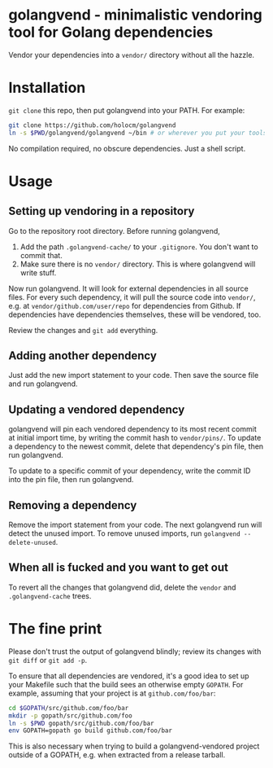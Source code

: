 # golangvend - minimalistic vendoring tool for Golang dependencies

Vendor your dependencies into a `vendor/` directory without all the hazzle.

# Installation

`git clone` this repo, then put golangvend into your PATH. For example:

```bash
git clone https://github.com/holocm/golangvend
ln -s $PWD/golangvend/golangvend ~/bin # or wherever you put your tools
```

No compilation required, no obscure dependencies. Just a shell script.

# Usage

## Setting up vendoring in a repository

Go to the repository root directory. Before running golangvend,

1. Add the path `.golangvend-cache/` to your `.gitignore`. You don't want to
   commit that.
2. Make sure there is no `vendor/` directory. This is where golangvend will
   write stuff.

Now run golangvend. It will look for external dependencies in all source files.
For every such dependency, it will pull the source code into `vendor/`, e.g.
at `vendor/github.com/user/repo` for dependencies from Github. If dependencies
have dependencies themselves, these will be vendored, too.

Review the changes and `git add` everything.

## Adding another dependency

Just add the new import statement to your code. Then save the source file and
run golangvend.

## Updating a vendored dependency

golangvend will pin each vendored dependency to its most recent commit at
initial import time, by writing the commit hash to `vendor/pins/`. To update a
dependency to the newest commit, delete that dependency's pin file, then run
golangvend.

To update to a specific commit of your dependency, write the commit ID into the
pin file, then run golangvend.

## Removing a dependency

Remove the import statement from your code. The next golangvend run will detect
the unused import. To remove unused imports, run `golangvend --delete-unused`.

## When all is fucked and you want to get out

To revert all the changes that golangvend did, delete the `vendor` and
`.golangvend-cache` trees.

# The fine print

Please don't trust the output of golangvend blindly; review its changes with
`git diff` or `git add -p`.

To ensure that all dependencies are vendored, it's a good idea to set up your
Makefile such that the build sees an otherwise empty `GOPATH`. For example,
assuming that your project is at `github.com/foo/bar`:

```bash
cd $GOPATH/src/github.com/foo/bar
mkdir -p gopath/src/github.com/foo
ln -s $PWD gopath/src/github.com/foo/bar
env GOPATH=gopath go build github.com/foo/bar
```

This is also necessary when trying to build a golangvend-vendored project
outside of a GOPATH, e.g. when extracted from a release tarball.
